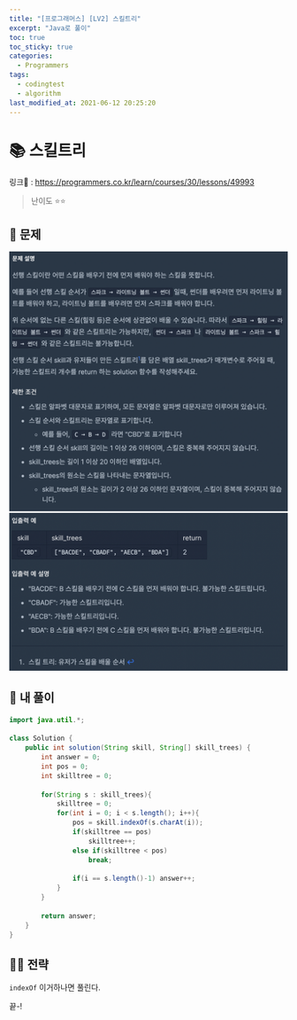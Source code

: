 ```yaml
---
title: "[프로그래머스] [LV2] 스킬트리"
excerpt: "Java로 풀이"
toc: true
toc_sticky: true
categories:
  - Programmers
tags:
  - codingtest
  - algorithm
last_modified_at: 2021-06-12 20:25:20
---
```


# 📚 스킬트리
  
링크📎 : <https://programmers.co.kr/learn/courses/30/lessons/49993>  
  
>난이도 ⭐️⭐️
  
## 📖 문제  
  
![이미지](/assets/images/Programmers/Lv2/prob20/20-1.png)
![이미지](/assets/images/Programmers/Lv2/prob20/20-2.png)
  
## 📝 내 풀이  
  
```java  
import java.util.*;

class Solution {
    public int solution(String skill, String[] skill_trees) {
        int answer = 0;
        int pos = 0;
        int skilltree = 0;
        
        for(String s : skill_trees){
            skilltree = 0;
            for(int i = 0; i < s.length(); i++){
                pos = skill.indexOf(s.charAt(i));
                if(skilltree == pos)
                    skilltree++;
                else if(skilltree < pos)
                    break;
                
                if(i == s.length()-1) answer++;
            }   
        }
        
        return answer;
    }
}
```  
   
## 👊🏻 전략  
  
`indexOf` 이거하나면 풀린다.
  
끝-!
